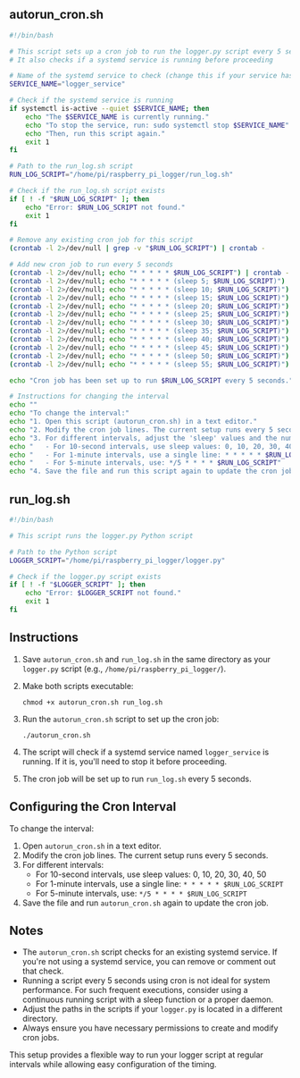 ## autorun_cron.sh

```bash
#!/bin/bash

# This script sets up a cron job to run the logger.py script every 5 seconds
# It also checks if a systemd service is running before proceeding

# Name of the systemd service to check (change this if your service has a different name)
SERVICE_NAME="logger_service"

# Check if the systemd service is running
if systemctl is-active --quiet $SERVICE_NAME; then
    echo "The $SERVICE_NAME is currently running."
    echo "To stop the service, run: sudo systemctl stop $SERVICE_NAME"
    echo "Then, run this script again."
    exit 1
fi

# Path to the run_log.sh script
RUN_LOG_SCRIPT="/home/pi/raspberry_pi_logger/run_log.sh"

# Check if the run_log.sh script exists
if [ ! -f "$RUN_LOG_SCRIPT" ]; then
    echo "Error: $RUN_LOG_SCRIPT not found."
    exit 1
fi

# Remove any existing cron job for this script
(crontab -l 2>/dev/null | grep -v "$RUN_LOG_SCRIPT") | crontab -

# Add new cron job to run every 5 seconds
(crontab -l 2>/dev/null; echo "* * * * * $RUN_LOG_SCRIPT") | crontab -
(crontab -l 2>/dev/null; echo "* * * * * (sleep 5; $RUN_LOG_SCRIPT)") | crontab -
(crontab -l 2>/dev/null; echo "* * * * * (sleep 10; $RUN_LOG_SCRIPT)") | crontab -
(crontab -l 2>/dev/null; echo "* * * * * (sleep 15; $RUN_LOG_SCRIPT)") | crontab -
(crontab -l 2>/dev/null; echo "* * * * * (sleep 20; $RUN_LOG_SCRIPT)") | crontab -
(crontab -l 2>/dev/null; echo "* * * * * (sleep 25; $RUN_LOG_SCRIPT)") | crontab -
(crontab -l 2>/dev/null; echo "* * * * * (sleep 30; $RUN_LOG_SCRIPT)") | crontab -
(crontab -l 2>/dev/null; echo "* * * * * (sleep 35; $RUN_LOG_SCRIPT)") | crontab -
(crontab -l 2>/dev/null; echo "* * * * * (sleep 40; $RUN_LOG_SCRIPT)") | crontab -
(crontab -l 2>/dev/null; echo "* * * * * (sleep 45; $RUN_LOG_SCRIPT)") | crontab -
(crontab -l 2>/dev/null; echo "* * * * * (sleep 50; $RUN_LOG_SCRIPT)") | crontab -
(crontab -l 2>/dev/null; echo "* * * * * (sleep 55; $RUN_LOG_SCRIPT)") | crontab -

echo "Cron job has been set up to run $RUN_LOG_SCRIPT every 5 seconds."

# Instructions for changing the interval
echo ""
echo "To change the interval:"
echo "1. Open this script (autorun_cron.sh) in a text editor."
echo "2. Modify the cron job lines. The current setup runs every 5 seconds."
echo "3. For different intervals, adjust the 'sleep' values and the number of lines."
echo "   - For 10-second intervals, use sleep values: 0, 10, 20, 30, 40, 50"
echo "   - For 1-minute intervals, use a single line: * * * * * $RUN_LOG_SCRIPT"
echo "   - For 5-minute intervals, use: */5 * * * * $RUN_LOG_SCRIPT"
echo "4. Save the file and run this script again to update the cron job."
```

## run_log.sh

```bash
#!/bin/bash

# This script runs the logger.py Python script

# Path to the Python script
LOGGER_SCRIPT="/home/pi/raspberry_pi_logger/logger.py"

# Check if the logger.py script exists
if [ ! -f "$LOGGER_SCRIPT" ]; then
    echo "Error: $LOGGER_SCRIPT not found."
    exit 1
fi

```

## Instructions

1. Save `autorun_cron.sh` and `run_log.sh` in the same directory as your `logger.py` script (e.g., `/home/pi/raspberry_pi_logger/`).

2. Make both scripts executable:
   ```
   chmod +x autorun_cron.sh run_log.sh
   ```

3. Run the `autorun_cron.sh` script to set up the cron job:
   ```
   ./autorun_cron.sh
   ```

4. The script will check if a systemd service named `logger_service` is running. If it is, you'll need to stop it before proceeding.

5. The cron job will be set up to run `run_log.sh` every 5 seconds.

## Configuring the Cron Interval

To change the interval:

1. Open `autorun_cron.sh` in a text editor.
2. Modify the cron job lines. The current setup runs every 5 seconds.
3. For different intervals:
   - For 10-second intervals, use sleep values: 0, 10, 20, 30, 40, 50
   - For 1-minute intervals, use a single line: `* * * * * $RUN_LOG_SCRIPT`
   - For 5-minute intervals, use: `*/5 * * * * $RUN_LOG_SCRIPT`
4. Save the file and run `autorun_cron.sh` again to update the cron job.

## Notes

- The `autorun_cron.sh` script checks for an existing systemd service. If you're not using a systemd service, you can remove or comment out that check.
- Running a script every 5 seconds using cron is not ideal for system performance. For such frequent executions, consider using a continuous running script with a sleep function or a proper daemon.
- Adjust the paths in the scripts if your `logger.py` is located in a different directory.
- Always ensure you have necessary permissions to create and modify cron jobs.

This setup provides a flexible way to run your logger script at regular intervals while allowing easy configuration of the timing.
